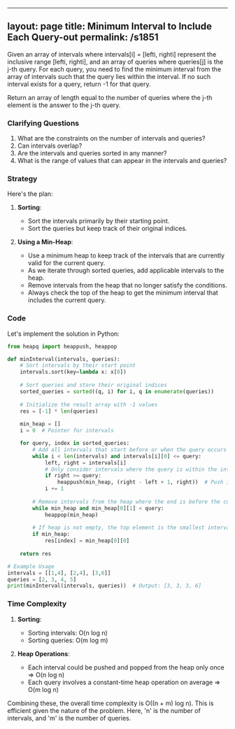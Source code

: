 
---
layout: page
title:  Minimum Interval to Include Each Query-out
permalink: /s1851
---
Given an array of intervals where intervals[i] = [lefti, righti] represent the inclusive range [lefti, righti], and an array of queries where queries[j] is the j-th query. For each query, you need to find the minimum interval from the array of intervals such that the query lies within the interval. If no such interval exists for a query, return -1 for that query.

Return an array of length equal to the number of queries where the j-th element is the answer to the j-th query.

### Clarifying Questions
1. What are the constraints on the number of intervals and queries?
2. Can intervals overlap?
3. Are the intervals and queries sorted in any manner?
4. What is the range of values that can appear in the intervals and queries?

### Strategy
Here's the plan:
1. **Sorting**:
   - Sort the intervals primarily by their starting point.
   - Sort the queries but keep track of their original indices.
  
2. **Using a Min-Heap**:
   - Use a minimum heap to keep track of the intervals that are currently valid for the current query.
   - As we iterate through sorted queries, add applicable intervals to the heap.
   - Remove intervals from the heap that no longer satisfy the conditions.
   - Always check the top of the heap to get the minimum interval that includes the current query.

### Code
Let's implement the solution in Python:

```python
from heapq import heappush, heappop

def minInterval(intervals, queries):
    # Sort intervals by their start point
    intervals.sort(key=lambda x: x[0])
    
    # Sort queries and store their original indices
    sorted_queries = sorted((q, i) for i, q in enumerate(queries))
    
    # Initialize the result array with -1 values
    res = [-1] * len(queries)
    
    min_heap = []
    i = 0  # Pointer for intervals

    for query, index in sorted_queries:
        # Add all intervals that start before or when the query occurs
        while i < len(intervals) and intervals[i][0] <= query:
            left, right = intervals[i]
            # Only consider intervals where the query is within the interval
            if right >= query:
                heappush(min_heap, (right - left + 1, right))  # Push interval size and end point
            i += 1
        
        # Remove intervals from the heap where the end is before the current query
        while min_heap and min_heap[0][1] < query:
            heappop(min_heap)
        
        # If heap is not empty, the top element is the smallest interval containing the query
        if min_heap:
            res[index] = min_heap[0][0]
    
    return res

# Example Usage
intervals = [[1,4], [2,4], [3,6]]
queries = [2, 3, 4, 5]
print(minInterval(intervals, queries))  # Output: [3, 3, 3, 6]
```

### Time Complexity
1. **Sorting**:
   - Sorting intervals: O(n log n)
   - Sorting queries: O(m log m)

2. **Heap Operations**:
   - Each interval could be pushed and popped from the heap only once => O(n log n)
   - Each query involves a constant-time heap operation on average => O(m log n)

Combining these, the overall time complexity is O((n + m) log n). This is efficient given the nature of the problem. Here, 'n' is the number of intervals, and 'm' is the number of queries.